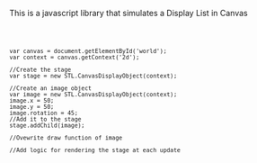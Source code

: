 This is a javascript library that simulates a Display List in Canvas

<code>

    var canvas = document.getElementById('world');
    var context = canvas.getContext('2d');
    
    //Create the stage
    var stage = new STL.CanvasDisplayObject(context);
    
    //Create an image object
    var image = new STL.CanvasDisplayObject(context);
    image.x = 50;
    image.y = 50;
    image.rotation = 45;
    //Add it to the stage
    stage.addChild(image);

    //Ovewrite draw function of image

    //Add logic for rendering the stage at each update
</code>